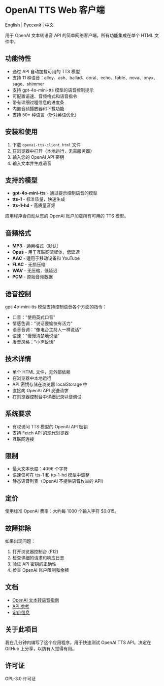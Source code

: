 # OpenAI TTS Web 客户端

[English](README.MD) | [Русский](README.RU.MD) | [中文](README.ZH.MD)

用于 OpenAI 文本转语音 API 的简单网络客户端。所有功能集成在单个 HTML 文件中。

## 功能特性

- 通过 API 自动加载可用的 TTS 模型
- 支持 11 种语音：alloy、ash、ballad、coral、echo、fable、nova、onyx、sage、shimmer
- 支持 gpt-4o-mini-tts 模型的语音控制提示
- 可配置语速、音频格式和语音指令
- 带有详细过程信息的进度条
- 内置音频播放器和下载功能
- 支持 50+ 种语言（针对英语优化）

## 安装和使用

1. 下载 `openai-tts-client.html` 文件
2. 在浏览器中打开（本地运行，无需服务器）
3. 输入您的 OpenAI API 密钥
4. 输入文本并生成语音

## 支持的模型

- **gpt-4o-mini-tts** - 通过提示控制语音的模型
- **tts-1** - 标准质量，快速生成
- **tts-1-hd** - 高质量音频

应用程序会自动从您的 OpenAI 账户加载所有可用的 TTS 模型。

## 音频格式

- **MP3** - 通用格式（默认）
- **Opus** - 用于互联网流媒体，低延迟
- **AAC** - 适用于移动设备和 YouTube
- **FLAC** - 无损压缩
- **WAV** - 无压缩，低延迟
- **PCM** - 原始音频数据

## 语音控制

gpt-4o-mini-tts 模型支持控制语音各个方面的指令：

- 口音："使用英式口音"
- 情感色调："说话要愉快有活力"
- 语音音调："像电台主持人一样说话"
- 语速："慢慢清楚地说话"
- 发音风格："小声说话"

## 技术详情

- 单个 HTML 文件，无外部依赖
- 在浏览器中本地运行
- API 密钥存储在浏览器 localStorage 中
- 直接向 OpenAI API 发送请求
- 在浏览器控制台中详细记录以便调试

## 系统要求

- 有权访问 TTS 模型的 OpenAI API 密钥
- 支持 Fetch API 的现代浏览器
- 互联网连接

## 限制

- 最大文本长度：4096 个字符
- 语速仅可在 tts-1 和 tts-1-hd 模型中调整
- 静态语音列表（OpenAI 不提供语音枚举的 API）

## 定价

使用标准 OpenAI 费率：大约每 1000 个输入字符 $0.015。

## 故障排除

如果出现问题：

1. 打开浏览器控制台 (F12)
2. 检查详细的请求和响应日志
3. 验证 API 密钥的正确性
4. 检查 OpenAI 账户限制和余额

## 文档

- [OpenAI 文本转语音指南](https://platform.openai.com/docs/guides/text-to-speech)
- [API 参考](https://platform.openai.com/docs/api-reference/audio/createSpeech)
- [定价信息](https://openai.com/pricing)

## 关于此项目

我在几分钟内编写了这个应用程序，用于快速测试 OpenAI TTS API。决定在 GitHub 上分享，以防有人觉得有用。

## 许可证

GPL-3.0 许可证
